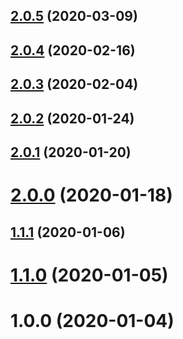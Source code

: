 ## [2.0.5](https://github.com/apasov/animatable-properties/compare/v2.0.4...v2.0.5) (2020-03-09)

## [2.0.4](https://github.com/apasov/animatable-properties/compare/v2.0.3...v2.0.4) (2020-02-16)

## [2.0.3](https://github.com/apasov/animatable-properties/compare/v2.0.2...v2.0.3) (2020-02-04)

## [2.0.2](https://github.com/apasov/animatable-properties/compare/v2.0.1...v2.0.2) (2020-01-24)

## [2.0.1](https://github.com/apasov/animatable-properties/compare/v2.0.0...v2.0.1) (2020-01-20)

# [2.0.0](https://github.com/apasov/animatable-properties/compare/v1.1.1...v2.0.0) (2020-01-18)

## [1.1.1](https://github.com/apasov/animatable-properties/compare/v1.1.0...v1.1.1) (2020-01-06)

# [1.1.0](https://github.com/apasov/animatable-properties/compare/v1.0.0...v1.1.0) (2020-01-05)

# 1.0.0 (2020-01-04)
